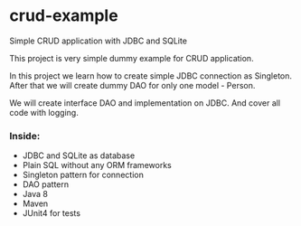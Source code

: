 # crud-example
Simple CRUD application with JDBC and SQLite

This project is very simple dummy example for CRUD application.

In this project we learn how to create simple JDBC connection as Singleton.
After that we will create dummy DAO for only one model - Person.

We will create interface DAO and implementation on JDBC.
And cover all code with logging.

### Inside:
* JDBC and SQLite as database
* Plain SQL without any ORM frameworks
* Singleton pattern for connection
* DAO pattern
* Java 8
* Maven
* JUnit4 for tests


